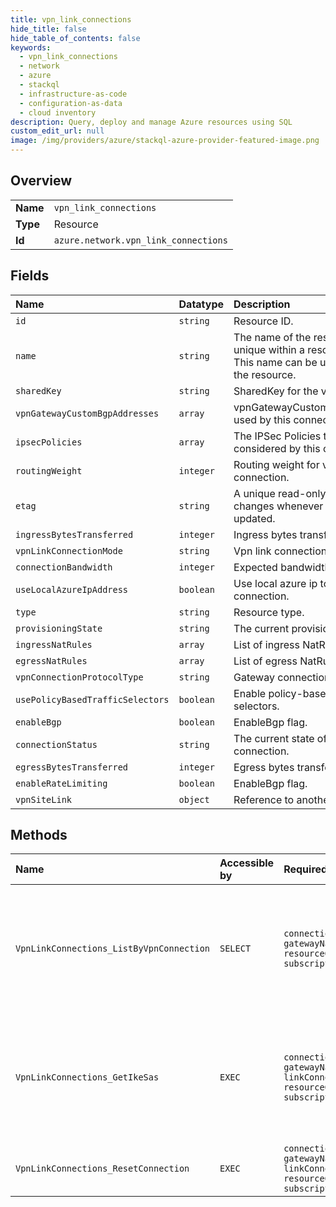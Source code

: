 ```yaml
---
title: vpn_link_connections
hide_title: false
hide_table_of_contents: false
keywords:
  - vpn_link_connections
  - network
  - azure    
  - stackql
  - infrastructure-as-code
  - configuration-as-data
  - cloud inventory
description: Query, deploy and manage Azure resources using SQL
custom_edit_url: null
image: /img/providers/azure/stackql-azure-provider-featured-image.png
---
```

  
    

## Overview
<table><tbody>
<tr><td><b>Name</b></td><td><code>vpn_link_connections</code></td></tr>
<tr><td><b>Type</b></td><td>Resource</td></tr>
<tr><td><b>Id</b></td><td><code>azure.network.vpn_link_connections</code></td></tr>
</tbody></table>

## Fields
| Name | Datatype | Description |
|:-----|:---------|:------------|
| `id` | `string` | Resource ID. |
| `name` | `string` | The name of the resource that is unique within a resource group. This name can be used to access the resource. |
| `sharedKey` | `string` | SharedKey for the vpn connection. |
| `vpnGatewayCustomBgpAddresses` | `array` | vpnGatewayCustomBgpAddresses used by this connection. |
| `ipsecPolicies` | `array` | The IPSec Policies to be considered by this connection. |
| `routingWeight` | `integer` | Routing weight for vpn connection. |
| `etag` | `string` | A unique read-only string that changes whenever the resource is updated. |
| `ingressBytesTransferred` | `integer` | Ingress bytes transferred. |
| `vpnLinkConnectionMode` | `string` | Vpn link connection mode. |
| `connectionBandwidth` | `integer` | Expected bandwidth in MBPS. |
| `useLocalAzureIpAddress` | `boolean` | Use local azure ip to initiate connection. |
| `type` | `string` | Resource type. |
| `provisioningState` | `string` | The current provisioning state. |
| `ingressNatRules` | `array` | List of ingress NatRules. |
| `egressNatRules` | `array` | List of egress NatRules. |
| `vpnConnectionProtocolType` | `string` | Gateway connection protocol. |
| `usePolicyBasedTrafficSelectors` | `boolean` | Enable policy-based traffic selectors. |
| `enableBgp` | `boolean` | EnableBgp flag. |
| `connectionStatus` | `string` | The current state of the vpn connection. |
| `egressBytesTransferred` | `integer` | Egress bytes transferred. |
| `enableRateLimiting` | `boolean` | EnableBgp flag. |
| `vpnSiteLink` | `object` | Reference to another subresource. |
## Methods
| Name | Accessible by | Required Params | Description |
|:-----|:--------------|:----------------|:------------|
| `VpnLinkConnections_ListByVpnConnection` | `SELECT` | `connectionName, gatewayName, resourceGroupName, subscriptionId` | Retrieves all vpn site link connections for a particular virtual wan vpn gateway vpn connection. |
| `VpnLinkConnections_GetIkeSas` | `EXEC` | `connectionName, gatewayName, linkConnectionName, resourceGroupName, subscriptionId` | Lists IKE Security Associations for Vpn Site Link Connection in the specified resource group. |
| `VpnLinkConnections_ResetConnection` | `EXEC` | `connectionName, gatewayName, linkConnectionName, resourceGroupName, subscriptionId` | Resets the VpnLink connection specified. |
